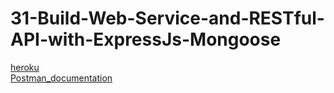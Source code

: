 # 31-Build-Web-Service-and-RESTful-API-with-ExpressJs-Mongoose

[heroku](https://deploy-mongo.herokuapp.com/)<br>
[Postman_documentation](https://documenter.getpostman.com/view/18603867/UVRHiiGg)